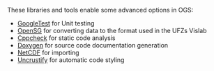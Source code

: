 These libraries and tools enable some advanced options in OGS:

- [GoogleTest](http://code.google.com/p/googletest/) for Unit testing
- [OpenSG](http://www.opensg.org/) for converting data to the format used in the UFZs Vislab
- [Cppcheck](http://sourceforge.net/apps/mediawiki/cppcheck) for static code analysis
- [Doxygen](http://www.stack.nl/~dimitri/doxygen/) for source code documentation generation
- [NetCDF](http://www.unidata.ucar.edu/software/netcdf/) for importing
- [Uncrustify](http://uncrustify.sourceforge.net/) for automatic code styling